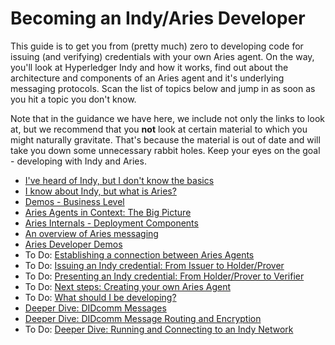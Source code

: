 # Becoming an Indy/Aries Developer

This guide is to get you from (pretty much) zero to developing code for issuing (and verifying) credentials with your own Aries agent. On the way, you'll look at Hyperledger Indy and how it works, find out about the architecture and components of an Aries agent and it's underlying messaging protocols. Scan the list of topics below and jump in as soon as you hit a topic you don't know.

Note that in the guidance we have here, we include not only the links to look at, but we recommend that you **not** look at certain material to which you might naturally gravitate. That's because the material is out of date and will take you down some unnecessary rabbit holes. Keep your eyes on the goal - developing with Indy and Aries.

* [I've heard of Indy, but I don't know the basics](IndyBasics.md)
* [I know about Indy, but what is Aries?](AriesBasics.md)
* [Demos - Business Level](DecentralizedIdentityDemos.md)
* [Aries Agents in Context: The Big Picture](AriesBigPicture.md)
* [Aries Internals - Deployment Components](AriesAgentArchitecture.md)
* [An overview of Aries messaging](AriesMessaging.md)
* [Aries Developer Demos](AriesDeveloperDemos.md)
* To Do: [Establishing a connection between Aries Agents](AgentConnections.md)
* To Do: [Issuing an Indy credential: From Issuer to Holder/Prover](IssuingIndyCredentials.md)
* To Do: [Presenting an Indy credential: From Holder/Prover to Verifier](PresentingIndyProofs.md)
* To Do: [Next steps: Creating your own Aries Agent](YourOwnAriesAgent.md)
* To Do: [What should I be developing?](IndyAriesDevOptions.md)
* [Deeper Dive: DIDcomm Messages](DIDcommMsgs.md)
* [Deeper Dive: DIDcomm Message Routing and Encryption](RoutingEncryption.md)
* To Do: [Deeper Dive: Running and Connecting to an Indy Network](ConnectIndyNetwork.md)